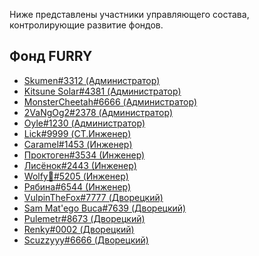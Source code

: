 Ниже представлены участники управляющего состава, контролирующие развитие фондов.

## Фонд FURRY

* [Skumen#3312 (Администратор)](280032038575144961)
* [Kitsune Solar#4381 (Администратор)](622795683518480415)
* [MonsterCheetah#6666 (Администратор)](223824973058408448)
* [2VaNgOg2#2378 (Администратор)](271306810076430340)
* [Oyle#1230 (Администратор)](359136668458156033)
* [Lick#9999 (СТ.Инженер)](475566302904451073)
* [Caramel#1453 (Инженер)](247734710682255361)
* [Проктоген#3534 (Инженер)](187620302619017217)
* [Лисёнок#2443 (Инженер)](322099003665809429)
* [Wolfy🖤#5205 (Инженер)](536232171296260116)
* [Рябина#6544 (Инженер)](391461203580289026)
* [VulpinTheFox#7777 (Дворецкий)](312624465261494273)
* [Sam Mat'ego Buca#7639 (Дворецкий)](707953304902303755)
* [Pulemetr#8673 (Дворецкий)](854065565735321680)
* [Renky#0002 (Дворецкий)]()
* [Scuzzyyy#6666 (Дворецкий)](118527284415168513)
